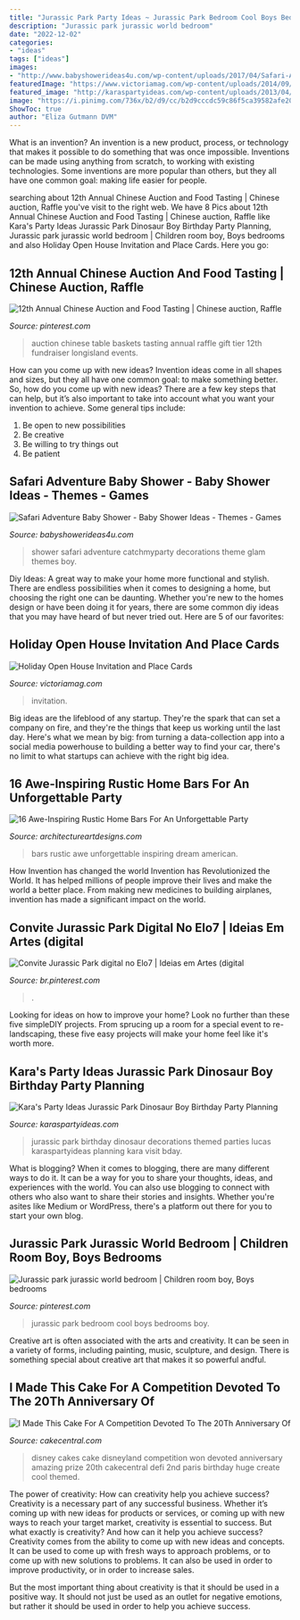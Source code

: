 ```yaml
---
title: "Jurassic Park Party Ideas ~ Jurassic Park Bedroom Cool Boys Bedrooms Boy"
description: "Jurassic park jurassic world bedroom"
date: "2022-12-02"
categories:
- "ideas"
tags: ["ideas"]
images:
- "http://www.babyshowerideas4u.com/wp-content/uploads/2017/04/Safari-Adventure-Baby-Shower-Party-Collage-600x600.jpg"
featuredImage: "https://www.victoriamag.com/wp-content/uploads/2014/09/BuffetFEATURED.jpg"
featured_image: "http://karaspartyideas.com/wp-content/uploads/2013/04/Lucas-Bday_2013-03-3013-0067_600x896.jpg"
image: "https://i.pinimg.com/736x/b2/d9/cc/b2d9cccdc59c86f5ca39582afe20f4ef.jpg"
ShowToc: true
author: "Eliza Gutmann DVM"
---
```



What is an invention?
An invention is a new product, process, or technology that makes it possible to do something that was once impossible. Inventions can be made using anything from scratch, to working with existing technologies. Some inventions are more popular than others, but they all have one common goal: making life easier for people.

	

		
searching about 12th Annual Chinese Auction and Food Tasting | Chinese auction, Raffle you've visit to the right web. We have 8 Pics about 12th Annual Chinese Auction and Food Tasting | Chinese auction, Raffle like Kara&#039;s Party Ideas Jurassic Park Dinosaur Boy Birthday Party Planning, Jurassic park jurassic world bedroom | Children room boy, Boys bedrooms and also Holiday Open House Invitation and Place Cards. Here you go:
		
    
## 12th Annual Chinese Auction And Food Tasting | Chinese Auction, Raffle

<img loading=lazy src="https://i.pinimg.com/736x/bf/77/75/bf777574c43ccd523a632b621c34b1de--chinese-auction-food-tasting.jpg" onerror="this.onerror=null;this.src='https://tse3.mm.bing.net/th?id=OIP.AaN10sZ0y98SnLoJVTGvYwHaE7&amp;pid=15.1';" alt="12th Annual Chinese Auction and Food Tasting | Chinese auction, Raffle">

_Source: pinterest.com_

>auction chinese table baskets tasting annual raffle gift tier 12th fundraiser longisland events. 

	

How can you come up with new ideas?
Invention ideas come in all shapes and sizes, but they all have one common goal: to make something better. So, how do you come up with new ideas? There are a few key steps that can help, but it’s also important to take into account what you want your invention to achieve. Some general tips include: 
1. Be open to new possibilities 
2. Be creative 
3. Be willing to try things out 
4. Be patient 

    
## Safari Adventure Baby Shower - Baby Shower Ideas - Themes - Games

<img loading=lazy src="http://www.babyshowerideas4u.com/wp-content/uploads/2017/04/Safari-Adventure-Baby-Shower-Party-Collage-600x600.jpg" onerror="this.onerror=null;this.src='https://tse3.mm.bing.net/th?id=OIP.QvzqnBjnV--9IXskFpCQsAHaHa&amp;pid=15.1';" alt="Safari Adventure Baby Shower - Baby Shower Ideas - Themes - Games">

_Source: babyshowerideas4u.com_

>shower safari adventure catchmyparty decorations theme glam themes boy. 

	

Diy Ideas: A great way to make your home more functional and stylish. There are endless possibilities when it comes to designing a home, but choosing the right one can be daunting. Whether you're new to the homes design or have been doing it for years, there are some common diy ideas that you may have heard of but never tried out. Here are 5 of our favorites: 

    
## Holiday Open House Invitation And Place Cards

<img loading=lazy src="https://www.victoriamag.com/wp-content/uploads/2014/09/BuffetFEATURED.jpg" onerror="this.onerror=null;this.src='https://tse3.mm.bing.net/th?id=OIP.ppIkp_tKT40ftYxq3JJu2AHaE8&amp;pid=15.1';" alt="Holiday Open House Invitation and Place Cards">

_Source: victoriamag.com_

>invitation. 

	

Big ideas are the lifeblood of any startup. They're the spark that can set a company on fire, and they're the things that keep us working until the last day. Here's what we mean by big: from turning a data-collection app into a social media powerhouse to building a better way to find your car, there's no limit to what startups can achieve with the right big idea.

    
## 16 Awe-Inspiring Rustic Home Bars For An Unforgettable Party

<img loading=lazy src="https://www.architectureartdesigns.com/wp-content/uploads/2015/05/16-Awe-Inspiring-Rustic-Home-Bars-For-An-Unforgettable-Party-7-630x437.jpg" onerror="this.onerror=null;this.src='https://tse1.mm.bing.net/th?id=OIP.VjWWuR3pV4qdTUUp_qqe5gHaFI&amp;pid=15.1';" alt="16 Awe-Inspiring Rustic Home Bars For An Unforgettable Party">

_Source: architectureartdesigns.com_

>bars rustic awe unforgettable inspiring dream american. 

	

How Invention has changed the world
Invention has Revolutionized the World. It has helped millions of people improve their lives and make the world a better place. From making new medicines to building airplanes, invention has made a significant impact on the world.

    
## Convite Jurassic Park Digital No Elo7 | Ideias Em Artes (digital

<img loading=lazy src="https://i.pinimg.com/736x/b2/d9/cc/b2d9cccdc59c86f5ca39582afe20f4ef.jpg" onerror="this.onerror=null;this.src='https://tse1.mm.bing.net/th?id=OIP.Rwn9pqZw6v2Vn25cTTLHBAHaLH&amp;pid=15.1';" alt="Convite Jurassic Park digital no Elo7 | Ideias em Artes (digital">

_Source: br.pinterest.com_

>. 

	

Looking for ideas on how to improve your home? Look no further than these five simpleDIY projects. From sprucing up a room for a special event to re-landscaping, these five easy projects will make your home feel like it's worth more.

    
## Kara&#039;s Party Ideas Jurassic Park Dinosaur Boy Birthday Party Planning

<img loading=lazy src="http://karaspartyideas.com/wp-content/uploads/2013/04/Lucas-Bday_2013-03-3013-0067_600x896.jpg" onerror="this.onerror=null;this.src='https://tse1.mm.bing.net/th?id=OIP.aHILtNCYPaJdI8OgiAM9MwHaLD&amp;pid=15.1';" alt="Kara&#039;s Party Ideas Jurassic Park Dinosaur Boy Birthday Party Planning">

_Source: karaspartyideas.com_

>jurassic park birthday dinosaur decorations themed parties lucas karaspartyideas planning kara visit bday. 

	

What is blogging?
When it comes to blogging, there are many different ways to do it. It can be a way for you to share your thoughts, ideas, and experiences with the world. You can also use blogging to connect with others who also want to share their stories and insights. Whether you're asites like Medium or WordPress, there's a platform out there for you to start your own blog.

    
## Jurassic Park Jurassic World Bedroom | Children Room Boy, Boys Bedrooms

<img loading=lazy src="https://i.pinimg.com/736x/f6/dc/60/f6dc60316d8184580e85eb2131ed28ec.jpg" onerror="this.onerror=null;this.src='https://tse3.mm.bing.net/th?id=OIP.ZymWhN1esaFadnI8szO0jAHaJ3&amp;pid=15.1';" alt="Jurassic park jurassic world bedroom | Children room boy, Boys bedrooms">

_Source: pinterest.com_

>jurassic park bedroom cool boys bedrooms boy. 

	

Creative art is often associated with the arts and creativity. It can be seen in a variety of forms, including painting, music, sculpture, and design. There is something special about creative art that makes it so powerful andful.

    
## I Made This Cake For A Competition Devoted To The 20Th Anniversary Of

<img loading=lazy src="http://cdn001.cakecentral.com/gallery/2015/03/900_911149an4U_i-made-this-cake-for-a-competition-devoted-to-the-20th-anniversary-of-disneyland-parismy-disney-won-the-2nd-prize-this-cake-was-defi.jpg" onerror="this.onerror=null;this.src='https://tse1.mm.bing.net/th?id=OIP.jvyH6zBB4CIoNc9q-eA2ngHaR6&amp;pid=15.1';" alt="I Made This Cake For A Competition Devoted To The 20Th Anniversary Of">

_Source: cakecentral.com_

>disney cakes cake disneyland competition won devoted anniversary amazing prize 20th cakecentral defi 2nd paris birthday huge create cool themed. 

	

The power of creativity: How can creativity help you achieve success?
Creativity is a necessary part of any successful business. Whether it’s coming up with new ideas for products or services, or coming up with new ways to reach your target market, creativity is essential to success. But what exactly is creativity? And how can it help you achieve success?
Creativity comes from the ability to come up with new ideas and concepts. It can be used to come up with fresh ways to approach problems, or to come up with new solutions to problems. It can also be used in order to improve productivity, or in order to increase sales.

But the most important thing about creativity is that it should be used in a positive way. It should not just be used as an outlet for negative emotions, but rather it should be used in order to help you achieve success.

